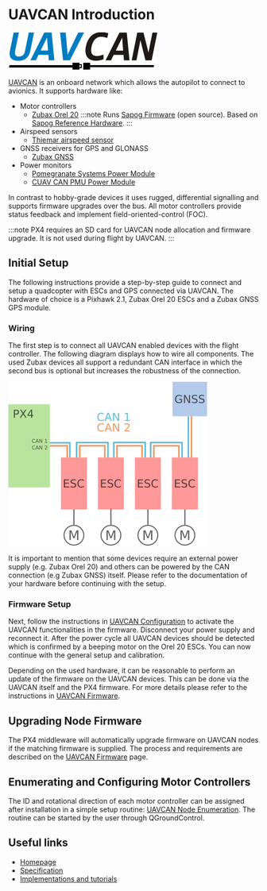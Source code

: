 # UAVCAN Introduction

![UAVCAN Logo](../../assets/uavcan/uavcan_logo_transparent.png)

[UAVCAN](http://uavcan.org) is an onboard network which allows the autopilot to connect to avionics.
It supports hardware like:

* Motor controllers
  * [Zubax Orel 20](https://zubax.com/product/zubax-orel-20)
    :::note
    Runs [Sapog Firmware](https://github.com/px4/sapog) (open source).
    Based on [Sapog Reference Hardware]( https://github.com/PX4/Hardware/tree/master/sapog_reference_hardware).
	:::
* Airspeed sensors
  * [Thiemar airspeed sensor](https://github.com/thiemar/airspeed)
* GNSS receivers for GPS and GLONASS
  * [Zubax GNSS](https://zubax.com/products/gnss_2)
* Power monitors
  * [Pomegranate Systems Power Module](../power_module/pomegranate_systems_pm.md)
  * [CUAV CAN PMU Power Module](../power_module/cuav_can_pmu.md)

In contrast to hobby-grade devices it uses rugged, differential signalling and supports firmware upgrades over the bus.
All motor controllers provide status feedback and implement field-oriented-control \(FOC\).

:::note
PX4 requires an SD card for UAVCAN node allocation and firmware upgrade.
It is not used during flight by UAVCAN.
:::

## Initial Setup

The following instructions provide a step-by-step guide to connect and setup a quadcopter with ESCs and GPS connected via UAVCAN.
The hardware of choice is a Pixhawk 2.1, Zubax Orel 20 ESCs and a Zubax GNSS GPS module.

### Wiring

The first step is to connect all UAVCAN enabled devices with the flight controller.
The following diagram displays how to wire all components.
The used Zubax devices all support a redundant CAN interface in which the second bus is optional but increases the robustness of the connection.

![UAVCAN Wiring](../../assets/uavcan/uavcan_wiring.png)

It is important to mention that some devices require an external power supply \(e.g. Zubax Orel 20\) and others can be powered by the CAN connection \(e.g Zubax GNSS\) itself.
Please refer to the documentation of your hardware before continuing with the setup.

### Firmware Setup

Next, follow the instructions in [UAVCAN Configuration](../uavcan/node_enumeration.md) to activate the UAVCAN functionalities in the firmware.
Disconnect your power supply and reconnect it.
After the power cycle all UAVCAN devices should be detected which is confirmed by a beeping motor on the Orel 20 ESCs.
You can now continue with the general setup and calibration.

Depending on the used hardware, it can be reasonable to perform an update of the firmware on the UAVCAN devices.
This can be done via the UAVCAN itself and the PX4 firmware.
For more details please refer to the instructions in [UAVCAN Firmware](../uavcan/node_firmware.md).

## Upgrading Node Firmware

The PX4 middleware will automatically upgrade firmware on UAVCAN nodes if the matching firmware is supplied. The process and requirements are described on the [UAVCAN Firmware](../uavcan/node_firmware.md) page.

## Enumerating and Configuring Motor Controllers

The ID and rotational direction of each motor controller can be assigned after installation in a simple setup routine: [UAVCAN Node Enumeration](../uavcan/node_enumeration.md).
The routine can be started by the user through QGroundControl.

## Useful links

* [Homepage](http://uavcan.org)
* [Specification](https://uavcan.org/specification/)
* [Implementations and tutorials](http://uavcan.org/Implementations)
